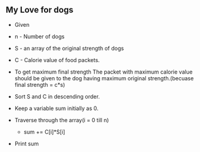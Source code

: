 ## My Love for dogs

- Given

- n - Number of dogs

- S - an array of the original strength of  dogs

- C - Calorie value of food packets.

- To get maximum final strength The packet with maximum calorie value should be given to the dog having maximum original strength.(becuase final strength = c*s)

- Sort S and C  in descending order.

- Keep a  variable sum initially as 0.

- Traverse through the array(i = 0 till n)

  - sum += C[i]*S[i]

- Print sum

  ​